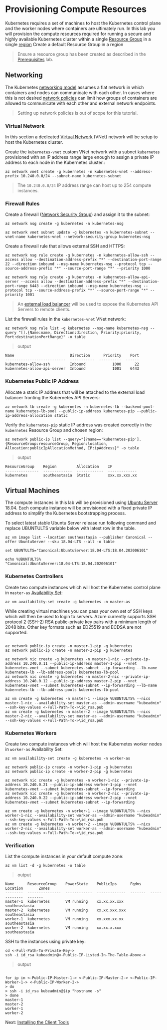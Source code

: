 # Provisioning Compute Resources

Kubernetes requires a set of machines to host the Kubernetes control plane and the worker nodes where containers are ultimately run. In this lab you will provision the compute resources required for running a secure and highly available Kubernetes cluster within a single [Resource Group](https://docs.microsoft.com/azure/azure-resource-manager/resource-group-overview#resource-groups) in a single [region](https://azure.microsoft.com/global-infrastructure/regions/)
Create a default Resource Group in a region
> Ensure a resource group has been created as described in the [Prerequisites](01-prerequisites.md#create-a-deafult-resource-group-in-a-region) lab.

## Networking

The Kubernetes [networking model](https://kubernetes.io/docs/concepts/cluster-administration/networking/#kubernetes-model) assumes a flat network in which containers and nodes can communicate with each other. In cases where this is not desired [network policies](https://kubernetes.io/docs/concepts/services-networking/network-policies/) can limit how groups of containers are allowed to communicate with each other and external network endpoints.

> Setting up network policies is out of scope for this tutorial.

### Virtual Network

In this section a dedicated [Virtual Network](https://docs.microsoft.com/azure/virtual-network/virtual-networks-overview) (VNet) network will be setup to host the Kubernetes cluster.

Create the `kubernetes-vnet` custom VNet network with a subnet `kubernetes` provisioned with an IP address range large enough to assign a private IP address to each node in the Kubernetes cluster.:

```shell
az network vnet create -g kubernetes -n kubernetes-vnet --address-prefix 10.240.0.0/24 --subnet-name kubernetes-subnet
```

> The `10.240.0.0/24` IP address range can host up to 254 compute instances.

### Firewall Rules

Create a firewall ([Network Security Group](https://docs.microsoft.com/azure/virtual-network/virtual-network-vnet-plan-design-arm#security)) and assign it to the subnet:

```shell
az network nsg create -g kubernetes -n kubernetes-nsg
```

```shell
az network vnet subnet update -g kubernetes -n kubernetes-subnet --vnet-name kubernetes-vnet --network-security-group kubernetes-nsg
```

Create a firewall rule that allows external SSH and HTTPS:

```shell
az network nsg rule create -g kubernetes -n kubernetes-allow-ssh --access allow --destination-address-prefix "*" --destination-port-range 22 --direction inbound --nsg-name kubernetes-nsg --protocol tcp --source-address-prefix "*" --source-port-range "*" --priority 1000
```

```shell
az network nsg rule create -g kubernetes -n kubernetes-allow-api-server --access allow --destination-address-prefix "*" --destination-port-range 6443 --direction inbound --nsg-name kubernetes-nsg --protocol tcp --source-address-prefix "*" --source-port-range "*" --priority 1001
```

> An [external load balancer](https://docs.microsoft.com/azure/load-balancer/load-balancer-overview) will be used to expose the Kubernetes API Servers to remote clients.

List the firewall rules in the `kubernetes-vnet` VNet network:

```shell
az network nsg rule list -g kubernetes --nsg-name kubernetes-nsg --query "[].{Name:name, Direction:direction, Priority:priority, Port:destinationPortRange}" -o table
```

> output

```shell
Name                         Direction      Priority    Port
---------------------------  -----------  ----------  ------
kubernetes-allow-ssh         Inbound            1000      22
kubernetes-allow-api-server  Inbound            1001    6443
```

### Kubernetes Public IP Address

Allocate a static IP address that will be attached to the external load balancer fronting the Kubernetes API Servers:

```shell
az network lb create -g kubernetes -n kubernetes-lb --backend-pool-name kubernetes-lb-pool --public-ip-address kubernetes-pip --public-ip-address-allocation static
```

Verify the `kubernetes-pip` static IP address was created correctly in the `kubernetes` Resource Group and chosen region:

```shell
az network public-ip list --query="[?name=='kubernetes-pip'].{ResourceGroup:resourceGroup, Region:location, Allocation:publicIpAllocationMethod, IP:ipAddress}" -o table
```

> output

```shell
ResourceGroup    Region         Allocation    IP
---------------  -------------  ------------  -------------
kubernetes       southeastasia  Static        xxx.xx.xxx.xx
```

## Virtual Machines

The compute instances in this lab will be provisioned using [Ubuntu Server](https://www.ubuntu.com/server) 18.04. Each compute instance will be provisioned with a fixed private IP address to simplify the Kubernetes bootstrapping process.

To select latest stable Ubuntu Server release run following command and replace UBUNTULTS variable below with latest row in the table.

```shell
az vm image list --location southeastasia --publisher Canonical --offer UbuntuServer --sku 18.04-LTS --all -o table
```

```shell
set UBUNTULTS="Canonical:UbuntuServer:18.04-LTS:18.04.202006101"

echo %UBUNTULTS%
"Canonical:UbuntuServer:18.04-LTS:18.04.202006101"

```

### Kubernetes Controllers

Create two compute instances which will host the Kubernetes control plane in `master-as` [Availability Set](https://docs.microsoft.com/azure/virtual-machines/linux/tutorial-availability-sets#availability-set-overview):

```shell
az vm availability-set create -g kubernetes -n master-as
```
While creating virtual machines you can pass your own set of SSH keys which will then be used to login to servers.
Azure currently supports SSH protocol 2 (SSH-2) RSA public-private key pairs with a minimum length of 2048 bits. Other key formats such as ED25519 and ECDSA are not supported. 

```shell

az network public-ip create -n master-1-pip -g kubernetes
az network public-ip create -n master-2-pip -g kubernetes

az network nic create -g kubernetes -n master-1-nic --private-ip-address 10.240.0.11 --public-ip-address master-1-pip --vnet kubernetes-vnet --subnet kubernetes-subnet --ip-forwarding --lb-name kubernetes-lb --lb-address-pools kubernetes-lb-pool
az network nic create -g kubernetes -n master-2-nic --private-ip-address 10.240.0.12 --public-ip-address master-2-pip --vnet kubernetes-vnet --subnet kubernetes-subnet --ip-forwarding --lb-name kubernetes-lb --lb-address-pools kubernetes-lb-pool

az vm create -g kubernetes -n master-1 --image %UBUNTULTS% --nics master-1-nic --availability-set master-as --admin-username "kubeadmin" --ssh-key-values <-Full-Path-To->\id_rsa.pub
az vm create -g kubernetes -n master-2 --image %UBUNTULTS% --nics master-2-nic --availability-set master-as --admin-username "kubeadmin" --ssh-key-values <-Full-Path-To->\id_rsa.pub

```

### Kubernetes Workers

Create two compute instances which will host the Kubernetes worker nodes in `worker-as` Availability Set:

```shell
az vm availability-set create -g kubernetes -n worker-as
```

```shell
az network public-ip create -n worker-1-pip -g kubernetes
az network public-ip create -n worker-2-pip -g kubernetes

az network nic create -g kubernetes -n worker-1-nic --private-ip-address 10.240.0.21 --public-ip-address worker-1-pip --vnet kubernetes-vnet --subnet kubernetes-subnet --ip-forwarding
az network nic create -g kubernetes -n worker-2-nic --private-ip-address 10.240.0.22 --public-ip-address worker-2-pip --vnet kubernetes-vnet --subnet kubernetes-subnet --ip-forwarding

az vm create -g kubernetes -n worker-1 --image %UBUNTULTS% --nics worker-1-nic --availability-set worker-as --admin-username "kubeadmin" --ssh-key-values <-Full-Path-To->\id_rsa.pub
az vm create -g kubernetes -n worker-2 --image %UBUNTULTS% --nics worker-2-nic --availability-set worker-as --admin-username "kubeadmin" --ssh-key-values <-Full-Path-To->\id_rsa.pub

```

### Verification

List the compute instances in your default compute zone:

```shell
az vm list -d -g kubernetes -o table
```

> output

```shell
Name      ResourceGroup    PowerState    PublicIps      Fqdns    Location       Zones
--------  ---------------  ------------  -------------  -------  -------------  -------
master-1  kubernetes       VM running    xx.xx.xx.xxx            southeastasia
master-2  kubernetes       VM running    xx.xx.xxx.xxx           southeastasia
worker-1  kubernetes       VM running    xx.xxx.xx.xx            southeastasia
worker-2  kubernetes       VM running    xx.xx.x.xxx             southeastasia
```
SSH to the instances using private key:

```shell
cd <-Full-Path-To-Private-Key->
ssh -i id_rsa kubeadmin@<-Public-IP-Listed-In-The-Table-Above->

```
> output

```shell

for ip in <-Public-IP-Master-1-> <-Public-IP-Master-2-> <-Public-IP-Worker-1-> <-Public-IP-Worker-2->
> do
> ssh -i id_rsa kubeadmin@$ip "hostname -s"
> done
master-1
master-2
worker-1
worker-2

```

Next: [Installing the Client Tools](03-client-tools.md)
